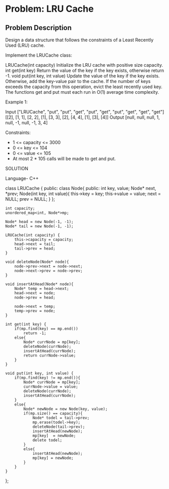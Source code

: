 # Problem: LRU Cache

## Problem Description

Design a data structure that follows the constraints of a Least Recently Used (LRU) cache.

Implement the LRUCache class:

LRUCache(int capacity) Initialize the LRU cache with positive size capacity.
int get(int key) Return the value of the key if the key exists, otherwise return -1.
void put(int key, int value) Update the value of the key if the key exists. Otherwise, add the key-value pair to the cache. If the number of keys exceeds the capacity from this operation, evict the least recently used key.
The functions get and put must each run in O(1) average time complexity.

 

Example 1:

Input
["LRUCache", "put", "put", "get", "put", "get", "put", "get", "get", "get"]
[[2], [1, 1], [2, 2], [1], [3, 3], [2], [4, 4], [1], [3], [4]]
Output
[null, null, null, 1, null, -1, null, -1, 3, 4]


Constraints:

- 1 <= capacity <= 3000
- 0 <= key <= 104
- 0 <= value <= 105
- At most 2 * 105 calls will be made to get and put.


SOLUTION


Language- C++

class LRUCache {
public:
    class Node{
        public:
            int key, value;
            Node* next, *prev;
            Node(int key, int value){
                this->key = key;
                this->value = value;
                next = NULL;
                prev = NULL;
            }
    };

    int capacity;
    unordered_map<int, Node*>mp;

    Node* head = new Node(-1, -1);
    Node* tail = new Node(-1, -1);

    LRUCache(int capacity) {
        this->capacity = capacity;
        head->next = tail;
        tail->prev = head;
    }

    void deleteNode(Node* node){
        node->prev->next = node->next;
        node->next->prev = node->prev;
    }

    void insertAtHead(Node* node){
        Node* temp = head->next;
        head->next = node;
        node->prev = head; 

        node->next = temp;
        temp->prev = node;
    }
    
    int get(int key) {
        if(mp.find(key) == mp.end())
            return -1;
        else{
            Node* currNode = mp[key];
            deleteNode(currNode);
            insertAtHead(currNode);
            return currNode->value;
        }
    }
    
    void put(int key, int value) {
        if(mp.find(key) != mp.end()){
            Node* currNode = mp[key];
            currNode->value = value; 
            deleteNode(currNode);
            insertAtHead(currNode);
        }
        else{
            Node* newNode = new Node(key, value);
            if(mp.size() == capacity){
                Node* todel = tail->prev;
                mp.erase(todel->key);
                deleteNode(tail->prev);
                insertAtHead(newNode);
                mp[key]  = newNode;
                delete todel;
            }
            else{
                insertAtHead(newNode);
                mp[key] = newNode;
            }
        }
    }
};